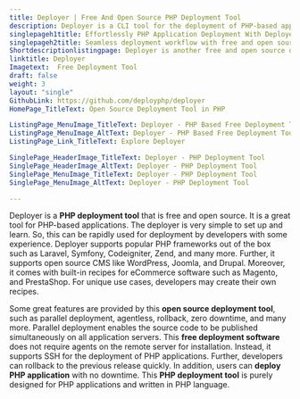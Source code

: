```yaml
---
title: Deployer | Free And Open Source PHP Deployment Tool
description: Deployer is a CLI tool for the deployment of PHP-based applications. It supports popular PHP frameworks, open source CMS, and shopping cart software.
singlepageh1title: Effortlessly PHP Application Deployment With Deployer
singlepageh2title: Seamless deployment workflow with free and open source deployment tool for PHP-based applications. Easily set up and supports popular frameworks.
Shortdescriptionlistingpage: Deployer is another free and open source deployment tool for any PHP applications. It comes with support for popular frameworks, CMS, and eCommerce software.
linktitle: Deployer
Imagetext:  Free Deployment Tool 
draft: false
weight: 3
layout: "single"
GithubLink: https://github.com/deployphp/deployer
HomePage_TitleText: Open Source Deployment Tool in PHP

ListingPage_MenuImage_TitleText: Deployer - PHP Based Free Deployment Tool
ListingPage_MenuImage_AltText: Deployer - PHP Based Free Deployment Tool
ListingPage_Link_TitleText: Explore Deployer

SinglePage_HeaderImage_TitleText: Deployer - PHP Deployment Tool
SinglePage_HeaderImage_AltText: Deployer - PHP Deployment Tool
SinglePage_MenuImage_TitleText: Deployer - PHP Deployment Tool
SinglePage_MenuImage_AltText: Deployer - PHP Deployment Tool

---
```


Deployer is a **PHP deployment tool** that is free and open source. It is a great tool for PHP-based applications. The deployer is very simple to set up and learn. So, this can be rapidly used for deployment by developers with some experience. Deployer supports popular PHP frameworks out of the box such as Laravel, Symfony, Codeigniter, Zend, and many more. Further, it supports open source CMS like WordPress, Joomla, and Drupal. Moreover, it comes with built-in recipes for eCommerce software such as Magento, and PrestaShop. For unique use cases, developers may create their own recipes.

Some great features are provided by this **open source deployment tool**, such as parallel deployment, agentless, rollback, zero downtime, and many more. Parallel deployment enables the source code to be published simultaneously on all application servers. This **free deployment software** does not require agents on the remote server for installation. Instead, it supports SSH for the deployment of PHP applications. Further, developers can rollback to the previous release quickly. In addition, users can **deploy PHP application** with no downtime. This **PHP deployment tool** is purely designed for PHP applications and written in PHP language.